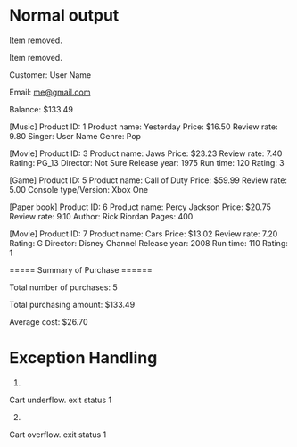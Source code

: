 # Normal output

Item removed.

Item removed.

Customer: User Name

Email: me@gmail.com

Balance: $133.49

[Music]
Product ID: 1
Product name: Yesterday
Price: $16.50
Review rate: 9.80
Singer: User Name
Genre: Pop

[Movie]
Product ID: 3
Product name: Jaws
Price: $23.23
Review rate: 7.40
Rating: PG_13
Director: Not Sure
Release year: 1975
Run time: 120
Rating: 3

[Game]
Product ID: 5
Product name: Call of Duty
Price: $59.99
Review rate: 5.00
Console type/Version: Xbox One

[Paper book]
Product ID: 6
Product name: Percy Jackson
Price: $20.75
Review rate: 9.10
Author: Rick Riordan
Pages: 400

[Movie]
Product ID: 7
Product name: Cars
Price: $13.02
Review rate: 7.20
Rating: G
Director: Disney Channel
Release year: 2008
Run time: 110
Rating: 1

===== Summary of Purchase ======

Total number of purchases: 5

Total purchasing amount: $133.49

Average cost: $26.70

# Exception Handling
1. 
Cart underflow.
exit status 1

2.
Cart overflow.
exit status 1


